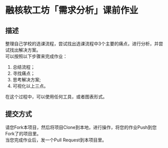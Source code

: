 # 融核软工坊「需求分析」课前作业

## 描述

整理自己学校的选课流程，尝试找出选课流程中3个主要的痛点，进行分析，并尝试找出解决方案。  
可以按照以下步骤来完成作业：

1. 总结流程；
2. 寻找痛点；
3. 思考解决方案;
4. 可视化以上三点。

在这个过程中，可以使用任何工具，或者图表形式。  

## 提交方式

请您Fork本项目，然后将项目Clone到本地，进行操作，将您的作业Push到您Fork了的项目里。  
当您完成作业后，发一个Pull Request到本项目里。
